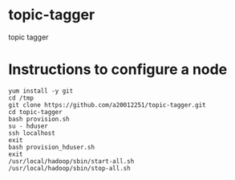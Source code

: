 # topic-tagger
topic tagger


# Instructions to configure a node

```
yum install -y git
cd /tmp
git clone https://github.com/a20012251/topic-tagger.git
cd topic-tagger
bash provision.sh
su - hduser
ssh localhost
exit
bash provision_hduser.sh
exit
/usr/local/hadoop/sbin/start-all.sh
/usr/local/hadoop/sbin/stop-all.sh
```
